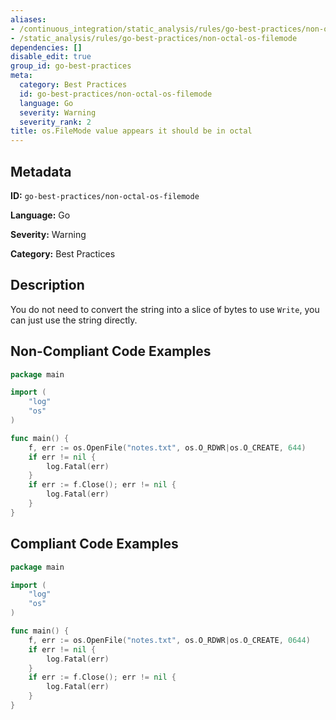 ```yaml
---
aliases:
- /continuous_integration/static_analysis/rules/go-best-practices/non-octal-os-filemode
- /static_analysis/rules/go-best-practices/non-octal-os-filemode
dependencies: []
disable_edit: true
group_id: go-best-practices
meta:
  category: Best Practices
  id: go-best-practices/non-octal-os-filemode
  language: Go
  severity: Warning
  severity_rank: 2
title: os.FileMode value appears it should be in octal
---
```

<!--  SOURCED FROM https://github.com/DataDog/datadog-static-analyzer-rule-docs -->


## Metadata
**ID:** `go-best-practices/non-octal-os-filemode`

**Language:** Go

**Severity:** Warning

**Category:** Best Practices

## Description
You do not need to convert the string into a slice of bytes to use `Write`, you can just use the string directly.

## Non-Compliant Code Examples
```go
package main

import (
	"log"
	"os"
)

func main() {
	f, err := os.OpenFile("notes.txt", os.O_RDWR|os.O_CREATE, 644)
	if err != nil {
		log.Fatal(err)
	}
	if err := f.Close(); err != nil {
		log.Fatal(err)
	}
}
```

## Compliant Code Examples
```go
package main

import (
	"log"
	"os"
)

func main() {
	f, err := os.OpenFile("notes.txt", os.O_RDWR|os.O_CREATE, 0644)
	if err != nil {
		log.Fatal(err)
	}
	if err := f.Close(); err != nil {
		log.Fatal(err)
	}
}
```
